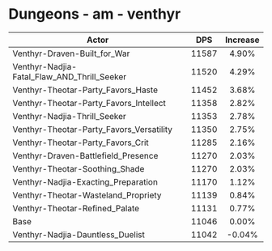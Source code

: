 # Dungeons - am - venthyr
| Actor | DPS | Increase |
|---|:---:|:---:|
|Venthyr-Draven-Built_for_War|11587|4.90%|
|Venthyr-Nadjia-Fatal_Flaw_AND_Thrill_Seeker|11520|4.29%|
|Venthyr-Theotar-Party_Favors_Haste|11452|3.68%|
|Venthyr-Theotar-Party_Favors_Intellect|11358|2.82%|
|Venthyr-Nadjia-Thrill_Seeker|11353|2.78%|
|Venthyr-Theotar-Party_Favors_Versatility|11350|2.75%|
|Venthyr-Theotar-Party_Favors_Crit|11285|2.16%|
|Venthyr-Draven-Battlefield_Presence|11270|2.03%|
|Venthyr-Theotar-Soothing_Shade|11270|2.03%|
|Venthyr-Nadjia-Exacting_Preparation|11170|1.12%|
|Venthyr-Theotar-Wasteland_Propriety|11139|0.84%|
|Venthyr-Theotar-Refined_Palate|11131|0.77%|
|Base|11046|0.00%|
|Venthyr-Nadjia-Dauntless_Duelist|11042|-0.04%|
